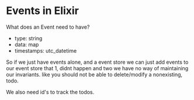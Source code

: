 # Events in Elixir 

What does an Event need to have? 
 - type: string 
 - data: map
 - timestamps: utc_datetime 
 
 
 So if we just have events alone, and a event store we can just add events to our event store that 1, didnt happen  and two we have no way of maintaining our invariants. like you should not be able to delete/modify a nonexisting, todo. 
 
 We also need id's to track the todos.


